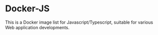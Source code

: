 # Docker-JS
This is a Docker image list for Javascript/Typescript, suitable for various Web application developments.  

